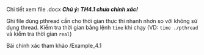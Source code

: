 Chi tiết xem file .docx
***Chú ý: TH4.1 chưa chính xác!*** 

Ghi file dùng pthread cần cho thời gian thực thi nhanh nhơn so với không sử dụng thread. Kiểm tra thời gian bằng lệnh `time` khi chạy (VD: `time ./pthread` và kiểm tra thời gian `real`)

Bài chính xác tham khảo /Example_4.1
